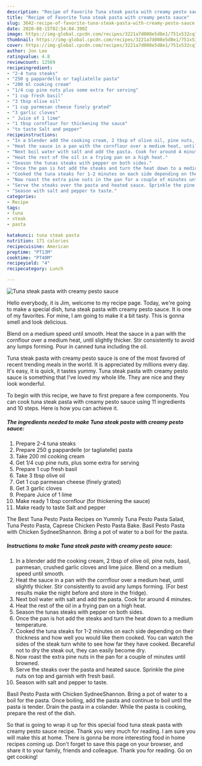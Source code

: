```yaml
---
description: "Recipe of Favorite Tuna steak pasta with creamy pesto sauce"
title: "Recipe of Favorite Tuna steak pasta with creamy pesto sauce"
slug: 3642-recipe-of-favorite-tuna-steak-pasta-with-creamy-pesto-sauce
date: 2020-08-15T02:54:04.390Z
image: https://img-global.cpcdn.com/recipes/3221a7d008e5d8e1/751x532cq70/tuna-steak-pasta-with-creamy-pesto-sauce-recipe-main-photo.jpg
thumbnail: https://img-global.cpcdn.com/recipes/3221a7d008e5d8e1/751x532cq70/tuna-steak-pasta-with-creamy-pesto-sauce-recipe-main-photo.jpg
cover: https://img-global.cpcdn.com/recipes/3221a7d008e5d8e1/751x532cq70/tuna-steak-pasta-with-creamy-pesto-sauce-recipe-main-photo.jpg
author: Jon Lee
ratingvalue: 4.8
reviewcount: 12569
recipeingredient:
- "2-4 tuna steaks"
- "250 g pappardelle or tagliatelle pasta"
- "200 ml cooking cream"
- "1/4 cup pine nuts plus some extra for serving"
- "1 cup fresh basil"
- "3 tbsp olive oil"
- "1 cup parmesan cheese finely grated"
- "3 garlic cloves"
- " Juice of 1 lime"
- "1 tbsp cornflour for thickening the sauce"
- "to taste Salt and pepper"
recipeinstructions:
- "In a blender add the cooking cream, 2 tbsp of olive oil, pine nuts, basil, parmesan, crushed garlic cloves and lime juice. Blend on a medium speed until smooth."
- "Heat the sauce in a pan with the cornflour over a medium heat, until slightly thicker. Stir consistently to avoid any lumps forming. (For best results make the night before and store in the fridge)."
- "Next boil water with salt and add the pasta. Cook for around 4 minutes."
- "Heat the rest of the oil in a frying pan on a high heat."
- "Season the tunas steaks with pepper on both sides."
- "Once the pan is hot add the steaks and turn the heat down to a medium temperature."
- "Cooked the tuna steaks for 1-2 minutes on each side depending on their thickness and how well you would like them cooked. You can watch the sides of the steak turn white to see how far they have cooked. Becareful not to dry the steak out, they can easily become dry."
- "Now roast the extra pine nuts in the pan for a couple of minutes until browned."
- "Serve the steaks over the pasta and heated sauce. Sprinkle the pine nuts on top and garnish with fresh basil."
- "Season with salt and pepper to taste."
categories:
- Recipe
tags:
- tuna
- steak
- pasta

katakunci: tuna steak pasta 
nutrition: 171 calories
recipecuisine: American
preptime: "PT13M"
cooktime: "PT40M"
recipeyield: "4"
recipecategory: Lunch

---
```



![Tuna steak pasta with creamy pesto sauce](https://img-global.cpcdn.com/recipes/3221a7d008e5d8e1/751x532cq70/tuna-steak-pasta-with-creamy-pesto-sauce-recipe-main-photo.jpg)

Hello everybody, it is Jim, welcome to my recipe page. Today, we're going to make a special dish, tuna steak pasta with creamy pesto sauce. It is one of my favorites. For mine, I am going to make it a bit tasty. This is gonna smell and look delicious.

Blend on a medium speed until smooth. Heat the sauce in a pan with the cornflour over a medium heat, until slightly thicker. Stir consistently to avoid any lumps forming. Pour in canned tuna including the oil.

Tuna steak pasta with creamy pesto sauce is one of the most favored of recent trending meals in the world. It is appreciated by millions every day. It's easy, it is quick, it tastes yummy. Tuna steak pasta with creamy pesto sauce is something that I've loved my whole life. They are nice and they look wonderful.


To begin with this recipe, we have to first prepare a few components. You can cook tuna steak pasta with creamy pesto sauce using 11 ingredients and 10 steps. Here is how you can achieve it.

<!--inarticleads1-->

##### The ingredients needed to make Tuna steak pasta with creamy pesto sauce:

1. Prepare 2-4 tuna steaks
1. Prepare 250 g pappardelle (or tagliatelle) pasta
1. Take 200 ml cooking cream
1. Get 1/4 cup pine nuts, plus some extra for serving
1. Prepare 1 cup fresh basil
1. Take 3 tbsp olive oil
1. Get 1 cup parmesan cheese (finely grated)
1. Get 3 garlic cloves
1. Prepare  Juice of 1 lime
1. Make ready 1 tbsp cornflour (for thickening the sauce)
1. Make ready to taste Salt and pepper


The Best Tuna Pesto Pasta Recipes on Yummly Tuna Pesto Pasta Salad, Tuna Pesto Pasta, Caprese Chicken Pesto Pasta Bake. Basil Pesto Pasta with Chicken SydneeShannon. Bring a pot of water to a boil for the pasta. 

<!--inarticleads2-->

##### Instructions to make Tuna steak pasta with creamy pesto sauce:

1. In a blender add the cooking cream, 2 tbsp of olive oil, pine nuts, basil, parmesan, crushed garlic cloves and lime juice. Blend on a medium speed until smooth.
1. Heat the sauce in a pan with the cornflour over a medium heat, until slightly thicker. Stir consistently to avoid any lumps forming. (For best results make the night before and store in the fridge).
1. Next boil water with salt and add the pasta. Cook for around 4 minutes.
1. Heat the rest of the oil in a frying pan on a high heat.
1. Season the tunas steaks with pepper on both sides.
1. Once the pan is hot add the steaks and turn the heat down to a medium temperature.
1. Cooked the tuna steaks for 1-2 minutes on each side depending on their thickness and how well you would like them cooked. You can watch the sides of the steak turn white to see how far they have cooked. Becareful not to dry the steak out, they can easily become dry.
1. Now roast the extra pine nuts in the pan for a couple of minutes until browned.
1. Serve the steaks over the pasta and heated sauce. Sprinkle the pine nuts on top and garnish with fresh basil.
1. Season with salt and pepper to taste.


Basil Pesto Pasta with Chicken SydneeShannon. Bring a pot of water to a boil for the pasta. Once boiling, add the pasta and continue to boil until the pasta is tender. Drain the pasta in a colander. While the pasta is cooking, prepare the rest of the dish. 

So that is going to wrap it up for this special food tuna steak pasta with creamy pesto sauce recipe. Thank you very much for reading. I am sure you will make this at home. There is gonna be more interesting food in home recipes coming up. Don't forget to save this page on your browser, and share it to your family, friends and colleague. Thank you for reading. Go on get cooking!
